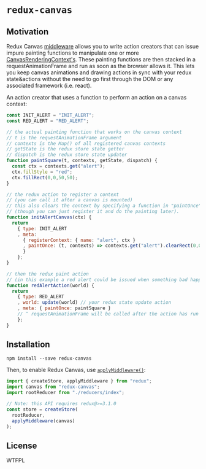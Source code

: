 # `redux-canvas`

## Motivation

Redux Canvas [middleware](https://github.com/reactjs/redux/blob/master/docs/advanced/Middleware.md) allows you to write action creators that can issue impure painting functions to manipulate one or more [CanvasRenderingContext's](https://developer.mozilla.org/en-US/docs/Web/API/CanvasRenderingContext2D).
These painting functions are then stacked in a requestAnimationFrame and run as soon as the browser allows it. This lets you keep canvas animations and drawing actions in sync with your redux state&actions without the need to go first through the DOM or any associated framework (i.e. react).

An action creator that uses a function to perform an action on a canvas context:

```js
const INIT_ALERT = "INIT_ALERT";
const RED_ALERT = "RED_ALERT";

// the actual painting function that works on the canvas context
// t is the requestAnimationFrame argument
// contexts is the Map() of all registered canvas contexts
// getState is the redux store state getter
// dispatch is the redux store state updater
function paintSquare(t, contexts, getState, dispatch) {
  const ctx = contexts.get("alert");
  ctx.fillStyle = "red";
  ctx.fillRect(0,0,50,50);
}

// the redux action to register a context 
// (you can call it after a canvas is mounted)
// this also clears the context by specifying a function in "paintOnce" 
// (though you can just register it and do the painting later).
function initAlertCanvas(ctx) {
  return
    { type: INIT_ALERT
    , meta: 
      { registerContext: { name: "alert", ctx }
      , paintOnce: (t, contexts) => contexts.get("alert").clearRect(0,0,800,600)
      }
    };
}

// then the redux paint action
// (in this example a red alert could be issued when something bad happens)
function redAlertAction(world) {
  return 
    { type: RED_ALERT
    , world: update(world) // your redux state update action
    , meta: { paintOnce: paintSquare }
    // ^ requestAnimationFrame will be called after the action has run
    };
}
```

## Installation

```
npm install --save redux-canvas
```

Then, to enable Redux Canvas, use [`applyMiddleware()`](http://redux.js.org/docs/api/applyMiddleware.html):

```js
import { createStore, applyMiddleware } from "redux";
import canvas from "redux-canvas";
import rootReducer from "./reducers/index";

// Note: this API requires redux@>=3.1.0
const store = createStore(
  rootReducer,
  applyMiddleware(canvas)
);
```


## License

WTFPL


